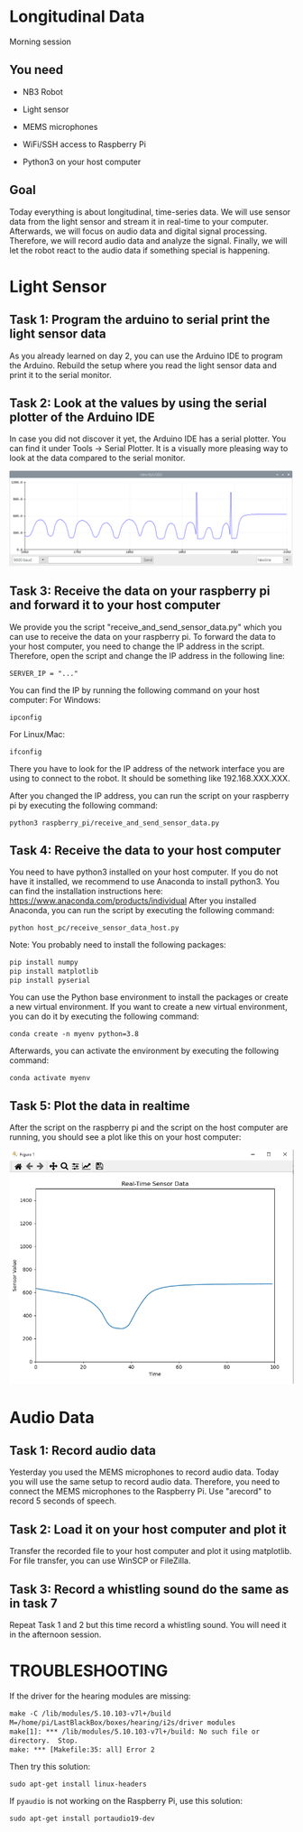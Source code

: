 Longitudinal Data
==============

Morning session

You need
--------

- NB3 Robot

- Light sensor

- MEMS microphones

- WiFi/SSH access to Raspberry Pi

- Python3 on your host computer

Goal
----
Today everything is about longitudinal, time-series data. We will use sensor data from the light sensor and stream it 
in real-time to your computer. Afterwards, we will focus on audio data and digital signal processing. Therefore, we will
record audio data and analyze the signal. Finally, we will let the robot react to the audio data if something special is
happening.

# Light Sensor

Task 1: Program the arduino to serial print the light sensor data
---------------------------
As you already learned on day 2, you can use the Arduino IDE to program the Arduino. Rebuild the setup where you read
the light sensor data and print it to the serial monitor.


Task 2: Look at the values by using the serial plotter of the Arduino IDE
------------------------------------
In case you did not discover it yet, the Arduino IDE has a serial plotter. You can find it under Tools -> Serial Plotter.
It is a visually more pleasing way to look at the data compared to the serial monitor.

![Serial Plotter](./media/sensor_data_serial_plotter.png)


Task 3: Receive the data on your raspberry pi and forward it to your host computer
--------------------------------------
We provide you the script "receive_and_send_sensor_data.py" which you can use to receive the data on your raspberry pi.
To forward the data to your host computer, you need to change the IP address in the script. Therefore, open the script
and change the IP address in the following line:

    SERVER_IP = "..."

You can find the IP by running the following command on your host computer:
For Windows:

    ipconfig

For Linux/Mac:
    
    ifconfig

There you have to look for the IP address of the network interface you are using to connect to the robot. It should be
something like 192.168.XXX.XXX.

After you changed the IP address, you can run the script on your raspberry pi by executing the following command:

    python3 raspberry_pi/receive_and_send_sensor_data.py


Task 4: Receive the data to your host computer
-----------------------------------
You need to have python3 installed on your host computer. If you do not have it installed, we recommend to use
Anaconda to install python3. You can find the installation instructions here: https://www.anaconda.com/products/individual
After you installed Anaconda, you can run the script by executing the following command:

    python host_pc/receive_sensor_data_host.py

Note: You probably need to install the following packages:

    pip install numpy
    pip install matplotlib
    pip install pyserial

You can use the Python base environment to install the packages or create a new virtual environment. If you want to
create a new virtual environment, you can do it by executing the following command:

    conda create -n myenv python=3.8

Afterwards, you can activate the environment by executing the following command:
    
    conda activate myenv


Task 5: Plot the data in realtime
---------------------------------
After the script on the raspberry pi and the script on the host computer are running, you should see a plot like 
this on your host computer:

![Realtime Plot](./media/sensor_data_real_time.png)

# Audio Data

Task 1: Record audio data
---------------------------------
Yesterday you used the MEMS microphones to record audio data. Today you will use the same setup to record audio data.
Therefore, you need to connect the MEMS microphones to the Raspberry Pi. Use "arecord" to record 5 seconds of speech. 


Task 2: Load it on your host computer and plot it
---------------------------------
Transfer the recorded file to your host computer and plot it using matplotlib. For file transfer, you can use WinSCP or 
FileZilla. 


Task 3: Record a whistling sound do the same as in task 7
---------------------------------
Repeat Task 1 and 2 but this time record a whistling sound. You will need it in the afternoon session.



TROUBLESHOOTING
===============


If the driver for the hearing modules are missing:

    make -C /lib/modules/5.10.103-v7l+/build M=/home/pi/LastBlackBox/boxes/hearing/i2s/driver modules
    make[1]: *** /lib/modules/5.10.103-v7l+/build: No such file or directory.  Stop.
    make: *** [Makefile:35: all] Error 2

Then try this solution:

    sudo apt-get install linux-headers

If `pyaudio` is not working on the Raspberry Pi, use this solution:

    sudo apt-get install portaudio19-dev



